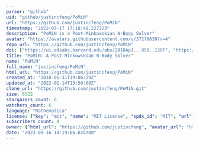 ```yaml
---
parser: "github"
uid: "github/justincfeng/PoMiN"
url: "https://github.com/justincfeng/PoMiN"
timestamp: "2022-07-17 17:18:48.227323"
description: "PoMiN is a Post-Minkowskian N-Body Solver"
avatar: "https://avatars.githubusercontent.com/u/37278639?v=4"
repo_url: "https://github.com/justincfeng/PoMiN"
doi: ["https://ui.adsabs.harvard.edu/abs/2018ApJ...859..130F", "https://ui.adsabs.harvard.edu/abs/2018ascl.soft05011F/abstract"]
title: "PoMiN: A Post-Minkowskian N-Body Solver"
name: "PoMiN"
full_name: "justincfeng/PoMiN"
html_url: "https://github.com/justincfeng/PoMiN"
created_at: "2018-01-31T19:06:29Z"
updated_at: "2022-01-14T13:50:00Z"
clone_url: "https://github.com/justincfeng/PoMiN.git"
size: 8522
stargazers_count: 6
watchers_count: 6
language: "Mathematica"
license: {"key": "mit", "name": "MIT License", "spdx_id": "MIT", "url": "https://api.github.com/licenses/mit", "node_id": "MDc6TGljZW5zZTEz"}
subscribers_count: 4
owner: {"html_url": "https://github.com/justincfeng", "avatar_url": "https://avatars.githubusercontent.com/u/37278639?v=4", "login": "justincfeng", "type": "User"}
date: "2023-09-16 14:19:06.024749"
---
```


